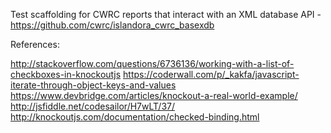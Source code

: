 Test scaffolding for CWRC reports that interact with an XML database API - https://github.com/cwrc/islandora_cwrc_basexdb

References:

http://stackoverflow.com/questions/6736136/working-with-a-list-of-checkboxes-in-knockoutjs
https://coderwall.com/p/_kakfa/javascript-iterate-through-object-keys-and-values
https://www.devbridge.com/articles/knockout-a-real-world-example/
http://jsfiddle.net/codesailor/H7wLT/37/
http://knockoutjs.com/documentation/checked-binding.html
